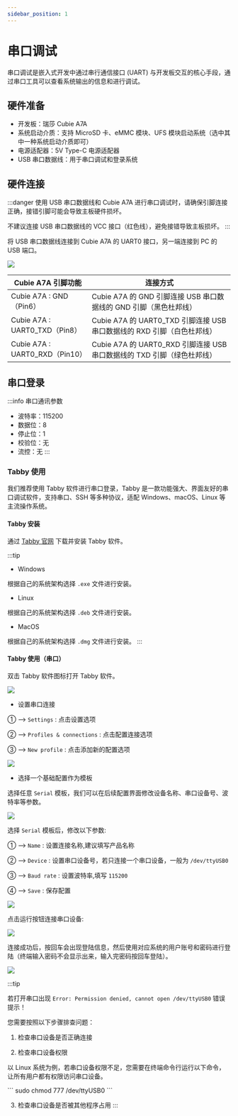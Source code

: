 ```yaml
---
sidebar_position: 1
---
```


# 串口调试

串口调试是嵌入式开发中通过串行通信接口 (UART) 与开发板交互的核心手段，通过串口工具可以查看系统输出的信息和进行调试。

## 硬件准备

- 开发板：瑞莎 Cubie A7A
- 系统启动介质：支持 MicroSD 卡、eMMC 模块、UFS 模块启动系统（选中其中一种系统启动介质即可）
- 电源适配器：5V Type-C 电源适配器
- USB 串口数据线：用于串口调试和登录系统

## 硬件连接

:::danger
使用 USB 串口数据线和 Cubie A7A 进行串口调试时，请确保引脚连接正确，接错引脚可能会导致主板硬件损坏。

不建议连接 USB 串口数据线的 VCC 接口（红色线），避免接错导致主板损坏。
:::

将 USB 串口数据线连接到 Cubie A7A 的 UART0 接口，另一端连接到 PC 的 USB 端口。

<div style={{textAlign: 'center'}}>
  <img src="/img/cubie/a7a/a7a-uart.webp" style={{width: '100%', maxWidth: '1200px'}} />
</div>

| Cubie A7A 引脚功能             | 连接方式                                                                |
| ------------------------------ | ----------------------------------------------------------------------- |
| Cubie A7A : GND（Pin6）        | Cubie A7A 的 GND 引脚连接 USB 串口数据线的 GND 引脚（黑色杜邦线）       |
| Cubie A7A : UART0_TXD（Pin8）  | Cubie A7A 的 UART0_TXD 引脚连接 USB 串口数据线的 RXD 引脚（白色杜邦线） |
| Cubie A7A : UART0_RXD（Pin10） | Cubie A7A 的 UART0_RXD 引脚连接 USB 串口数据线的 TXD 引脚（绿色杜邦线） |

## 串口登录

:::info
串口通讯参数

- 波特率：115200
- 数据位：8
- 停止位：1
- 校验位：无
- 流控：无
  :::

### Tabby 使用

我们推荐使用 Tabby 软件进行串口登录，Tabby 是一款功能强大、界面友好的串口调试软件，支持串口、SSH 等多种协议，适配 Windows、macOS、Linux 等主流操作系统。

#### Tabby 安装

通过 [Tabby 官网](https://tabby.sh/) 下载并安装 Tabby 软件。

:::tip

- Windows

根据自己的系统架构选择 `.exe` 文件进行安装。

- Linux

根据自己的系统架构选择 `.deb` 文件进行安装。

- MacOS

根据自己的系统架构选择 `.dmg` 文件进行安装。
:::

#### Tabby 使用（串口）

双击 Tabby 软件图标打开 Tabby 软件。

<div style={{textAlign: 'center'}}>
  <img src="/img/cubie/a7a/tabby-01.webp" style={{width: '100%', maxWidth: '1200px'}} />
</div>

- 设置串口连接

① --> `Settings` : 点击设置选项

② --> `Profiles & connections` : 点击配置连接选项

③ --> `New profile` : 点击添加新的配置选项

<div style={{textAlign: 'center'}}>
  <img src="/img/cubie/a7a/tabby-02.webp" style={{width: '100%', maxWidth: '1200px'}} />
</div>

- 选择一个基础配置作为模板

选择任意 `Serial` 模板，我们可以在后续配置界面修改设备名称、串口设备号、波特率等参数。

<div style={{textAlign: 'center'}}>
  <img src="/img/cubie/a7a/tabby-03.webp" style={{width: '100%', maxWidth: '1200px'}} />
</div>

选择 `Serial` 模板后，修改以下参数:

① --> `Name` : 设置连接名称,建议填写产品名称

② --> `Device` : 设置串口设备号，若只连接一个串口设备，一般为 `/dev/ttyUSB0`

③ --> `Baud rate` : 设置波特率,填写 `115200`

④ --> `Save` : 保存配置

<div style={{textAlign: 'center'}}>
  <img src="/img/cubie/a7a/tabby-07.webp" style={{width: '100%', maxWidth: '1200px'}} />
</div>

点击运行按钮连接串口设备:

<div style={{textAlign: 'center'}}>
  <img src="/img/cubie/a7a/tabby-05.webp" style={{width: '100%', maxWidth: '1200px'}} />
</div>

连接成功后，按回车会出现登陆信息，然后使用对应系统的用户账号和密码进行登陆（终端输入密码不会显示出来，输入完密码按回车登陆）。

<div style={{textAlign: 'center'}}>
  <img src="/img/cubie/a7a/tabby-08.webp" style={{width: '100%', maxWidth: '1200px'}} />
</div>

:::tip

若打开串口出现 `Error: Permission denied, cannot open /dev/ttyUSB0` 错误提示！

您需要按照以下步骤排查问题：

1. 检查串口设备是否正确连接

2. 检查串口设备权限

以 Linux 系统为例，若串口设备权限不足，您需要在终端命令行运行以下命令，让所有用户都有权限访问串口设备。

<NewCodeBlock tip="Host-Linux$" type="host">
```
sudo chmod 777 /dev/ttyUSB0
```
</NewCodeBlock>

3. 检查串口设备是否被其他程序占用
   :::
